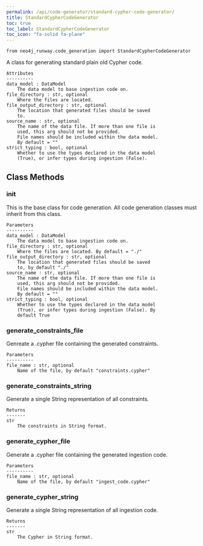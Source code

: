 ```yaml
---
permalink: /api/code-generator/standard-cypher-code-generator/
title: StandardCypherCodeGenerator
toc: true
toc_label: StandardCypherCodeGenerator
toc_icon: "fa-solid fa-plane"
---
```


    from neo4j_runway.code_generation import StandardCypherCodeGenerator


 A class for generating standard plain old Cypher code.

    Attributes
    ----------
    data_model : DataModel
        The data model to base ingestion code on.
    file_directory : str, optional
        Where the files are located.
    file_output_directory : str, optional
        The location that generated files should be saved
        to.
    source_name : str, optional
        The name of the data file. If more than one file is
        used, this arg should not be provided.
        File names should be included within the data model.
        By default = ""
    strict_typing : bool, optional
        Whether to use the types declared in the data model
        (True), or infer types during ingestion (False).



## Class Methods


### __init__
This is the base class for code generation. All code
        generation classes must inherit from this class.

    Parameters
    ----------
    data_model : DataModel
        The data model to base ingestion code on.
    file_directory : str, optional
        Where the files are located. By default = "./"
    file_output_directory : str, optional
        The location that generated files should be saved
        to, by default "./"
    source_name : str, optional
        The name of the data file. If more than one file is
        used, this arg should not be provided.
        File names should be included within the data model.
        By default = ""
    strict_typing : bool, optional
        Whether to use the types declared in the data model
        (True), or infer types during ingestion (False). By
        default True


### generate_constraints_file
Genreate a .cypher file containing the generated
        constraints.

    Parameters
    ----------
    file_name : str, optional
        Name of the file, by default "constraints.cypher"


### generate_constraints_string
Generate a single String representation of all
        constraints.

    Returns
    -------
    str
        The constraints in String format.


### generate_cypher_file
Generate a .cypher file containing the generated
        ingestion code.

    Parameters
    ----------
    file_name : str, optional
        Name of the file, by default "ingest_code.cypher"


### generate_cypher_string
Generate a single String representation of all ingestion
        code.

    Returns
    -------
    str
        The Cypher in String format.
